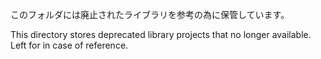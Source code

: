 このフォルダには廃止されたライブラリを参考の為に保管しています。

This directory stores deprecated library projects that no longer available. Left for in case of reference.
